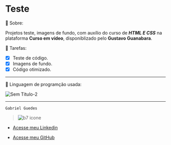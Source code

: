 # Teste
 
🔖 Sobre:

Projetos teste, imagens de fundo,  com auxílio do curso de  _**HTML E CSS**_ na plataforma **Curso em vídeo**, disponiblizado pelo **Gustavo Guanabara**.

 📑 Tarefas: 
  
  - [x] Teste de código.
  - [x] Imagens de fundo.
  - [x] Código otimizado.

***

🚀 Linguagem de programção usada:

![Sem Título-2](https://github.com/user-attachments/assets/43b6120d-6e61-44d1-a68b-56b7459b4e36)








***

    Gabriel Guedes


> ![b7 icone](https://github.com/user-attachments/assets/5ff168ec-fe6e-430f-aa16-171a5d226c34)



* [Acesse meu Linkedin](https://www.linkedin.com/in/gabriel-guedes-391155264/)

* [Acesse meu GitHub](https://github.com/byelziin)

